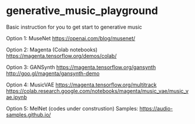 # generative_music_playground
Basic instruction for you to get start to generative music

Option 1: MuseNet
https://openai.com/blog/musenet/

Option 2: Magenta (Colab notebooks)
https://magenta.tensorflow.org/demos/colab/

Option 3: GANSynth
https://magenta.tensorflow.org/gansynth
http://goo.gl/magenta/gansynth-demo

Option 4: MusicVAE
https://magenta.tensorflow.org/multitrack
https://colab.research.google.com/notebooks/magenta/music_vae/music_vae.ipynb

Option 5: MelNet (codes under construstion)
Samples: https://audio-samples.github.io/

